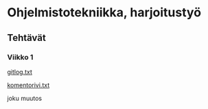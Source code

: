 # Ohjelmistotekniikka, harjoitustyö

## Tehtävät

### Viikko 1
[gitlog.txt](https://github.com/yusifsalam/ot-harjoitustyo/blob/master/laskarit/viikko1/gitlog.txt)

[komentorivi.txt](https://github.com/yusifsalam/ot-harjoitustyo/blob/master/laskarit/viikko1/komentorivi.txt)

joku muutos